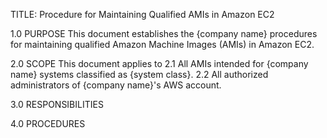 TITLE: Procedure for Maintaining Qualified AMIs in Amazon EC2

1.0 PURPOSE
This document establishes the {company name} procedures for maintaining qualified Amazon Machine Images (AMIs) in Amazon EC2.

2.0 SCOPE
This document applies to
2.1 All AMIs intended for {company name} systems classified as {system class}.
2.2 All authorized administrators of {company name}'s AWS account.

3.0 RESPONSIBILITIES

4.0 PROCEDURES
